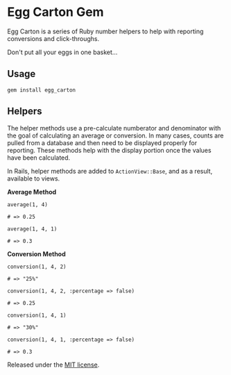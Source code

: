 Egg Carton Gem
=======================

Egg Carton is a series of Ruby number helpers to help with reporting conversions and click-throughs.

Don't put all your eggs in one basket...

Usage
-----

`gem install egg_carton`


Helpers
-------

The helper methods use a pre-calculate numberator and denominator with the goal of calculating an average or conversion. 
In many cases, counts are pulled from a database and then need to be displayed properly for reporting. These methods help with 
the display portion once the values have been calculated.

In Rails, helper methods are added to `ActionView::Base`, and as a result, available to views.

__Average Method__

`average(1, 4)`

`# => 0.25`

`average(1, 4, 1)`

`# => 0.3`

__Conversion Method__

`conversion(1, 4, 2)`

`# => "25%"`

`conversion(1, 4, 2, :percentage => false)`

`# => 0.25`

`conversion(1, 4, 1)`

`# => "30%"`

`conversion(1, 4, 1, :percentage => false)`

`# => 0.3`
  
Released under the [MIT license](http://www.opensource.org/licenses/mit-license.php).

